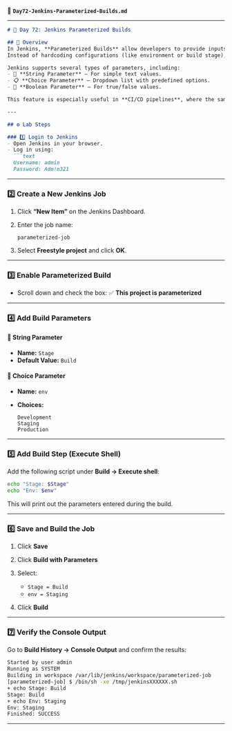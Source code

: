 
📄 **`Day72-Jenkins-Parameterized-Builds.md`**

---

````markdown
# 🚀 Day 72: Jenkins Parameterized Builds  

## 🧠 Overview  
In Jenkins, **Parameterized Builds** allow developers to provide inputs to jobs dynamically during execution.  
Instead of hardcoding configurations (like environment or build stage), parameters make builds flexible, reusable, and more adaptable for different environments — such as **Development**, **Staging**, and **Production**.  

Jenkins supports several types of parameters, including:
- 📝 **String Parameter** – For simple text values.  
- 📋 **Choice Parameter** – Dropdown list with predefined options.  
- 🔘 **Boolean Parameter** – For true/false values.  

This feature is especially useful in **CI/CD pipelines**, where the same build process is used across multiple environments with only small differences in configuration.

---

## ⚙️ Lab Steps  

### 1️⃣ Login to Jenkins  
- Open Jenkins in your browser.  
- Log in using:  
  ```text
  Username: admin  
  Password: Adm!n321
````

---

### 2️⃣ Create a New Jenkins Job

1. Click **“New Item”** on the Jenkins Dashboard.
2. Enter the job name:

   ```
   parameterized-job
   ```
3. Select **Freestyle project** and click **OK**.

---

### 3️⃣ Enable Parameterized Build

* Scroll down and check the box:
  ✅ **This project is parameterized**

---

### 4️⃣ Add Build Parameters

#### 🧩 String Parameter

* **Name:** `Stage`
* **Default Value:** `Build`

#### 🧩 Choice Parameter

* **Name:** `env`
* **Choices:**

  ```
  Development
  Staging
  Production
  ```

---

### 5️⃣ Add Build Step (Execute Shell)

Add the following script under **Build → Execute shell**:

```bash
echo "Stage: $Stage"
echo "Env: $env"
```

This will print out the parameters entered during the build.

---

### 6️⃣ Save and Build the Job

1. Click **Save**
2. Click **Build with Parameters**
3. Select:

   * `Stage = Build`
   * `env = Staging`
4. Click **Build**

---

### 7️⃣ Verify the Console Output

Go to **Build History → Console Output** and confirm the results:

```bash
Started by user admin
Running as SYSTEM
Building in workspace /var/lib/jenkins/workspace/parameterized-job
[parameterized-job] $ /bin/sh -xe /tmp/jenkinsXXXXXX.sh
+ echo Stage: Build
Stage: Build
+ echo Env: Staging
Env: Staging
Finished: SUCCESS
```


---